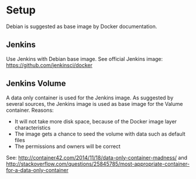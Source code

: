 #   Setup
Debian is suggested as base image by Docker documentation.

##  Jenkins
Use Jenkins with Debian base image. See official Jenkins image: https://github.com/jenkinsci/docker

##  Jenkins Volume
A data only container is used for the Jenkins image.
As suggested by several sources,
the Jenkins image is used as base image for the Valume container.
Reasons:
- It will not take more disk space, because of the Docker image layer characteristics 
- The image gets a chance to seed the volume with data such as default files
- The permissions and owners will be correct

See: http://container42.com/2014/11/18/data-only-container-madness/ and
http://stackoverflow.com/questions/25845785/most-appropriate-container-for-a-data-only-container

